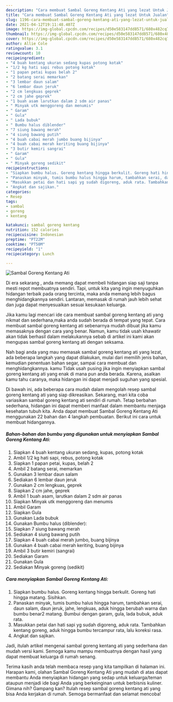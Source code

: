 ```yaml
---
description: "Cara membuat Sambal Goreng Kentang Ati yang lezat Untuk Jualan"
title: "Cara membuat Sambal Goreng Kentang Ati yang lezat Untuk Jualan"
slug: 1196-cara-membuat-sambal-goreng-kentang-ati-yang-lezat-untuk-jualan
date: 2021-04-12T19:11:48.407Z
image: https://img-global.cpcdn.com/recipes/d50e583147dd8571/680x482cq70/sambal-goreng-kentang-ati-foto-resep-utama.jpg
thumbnail: https://img-global.cpcdn.com/recipes/d50e583147dd8571/680x482cq70/sambal-goreng-kentang-ati-foto-resep-utama.jpg
cover: https://img-global.cpcdn.com/recipes/d50e583147dd8571/680x482cq70/sambal-goreng-kentang-ati-foto-resep-utama.jpg
author: Allie Cole
ratingvalue: 3.1
reviewcount: 10
recipeingredient:
- "4 buah kentang ukuran sedang kupas potong kotak"
- "1/2 kg hati sapi rebus potong kotak"
- "1 papan petai kupas belah 2"
- "2 batang serai memarkan"
- "3 lembar daun salam"
- "6 lembar daun jeruk"
- "2 cm lengkuas geprek"
- "2 cm jahe geprek"
- "1 buah asam larutkan dalam 2 sdm air panas"
- " Minyak utk menggoreng dan menumis"
- " Garam"
- " Gula"
- " Lada bubuk"
- " Bumbu halus diblender"
- "7 siung bawang merah"
- "4 siung bawang putih"
- "4 buah cabai merah jumbo buang bijinya"
- "4 buah cabai merah keriting buang bijinya"
- "3 butir kemiri sangrai"
- " Garam"
- " Gula"
- " Minyak goreng sedikit"
recipeinstructions:
- "Siapkan bumbu halus. Goreng kentang hingga berkulit. Goreng hati hingga matang. Sisihkan."
- "Panaskan minyak, tumis bumbu halus hingga harum, tambahkan serai, daun salam, daun jeruk, jahe, lengkuas, aduk hingga berubah warna dan bumbu benar2 matang. Bumbui dengan garam, gula, lada bubuk, aduk rata."
- "Masukkan petai dan hati sapi yg sudah digoreng, aduk rata. Tambahkan kentang goreng, aduk hingga bumbu tercampur rata, lalu koreksi rasa."
- "Angkat dan sajikan."
categories:
- Resep
tags:
- sambal
- goreng
- kentang

katakunci: sambal goreng kentang 
nutrition: 152 calories
recipecuisine: Indonesian
preptime: "PT22M"
cooktime: "PT50M"
recipeyield: "1"
recipecategory: Lunch

---
```



![Sambal Goreng Kentang Ati](https://img-global.cpcdn.com/recipes/d50e583147dd8571/680x482cq70/sambal-goreng-kentang-ati-foto-resep-utama.jpg)

Di era  sekarang , anda memang dapat membeli hidangan siap saji tanpa mesti repot membuatnya sendiri. Tapi, untuk kita yang ingin menyuguhkan hidangan terbaik pada orang tercinta, maka anda memang lebih bagus menghidangkannya sendiri. Lantaran, memasak di rumah jauh lebih sehat dan juga dapat menyesuaikan sesuai kesukaan keluarga.

Jika kamu lagi mencari ide cara membuat sambal goreng kentang ati yang nikmat dan sederhana,maka anda sudah berada di tempat yang tepat. Cara membuat sambal goreng kentang ati  sebenarnya mudah dibuat jika kamu memasaknya dengan cara yang benar. Namun, kamu tidak usah khawatir akan tidak berhasil dalam melakukannya 
sebab di artikel ini kami akan mengupas sambal goreng kentang ati dengan seksama.  



Nah bagi anda yang mau memasak sambal goreng kentang ati yang lezat, ada beberapa langkah yang dapat dilakukan, mulai dari memilih jenis bahan, kemudian penentuan bahan segar, sampai cara membuat dan menghidangkannya. kamu Tidak usah pusing jika ingin menyiapkan sambal goreng kentang ati yang enak di mana pun anda berada. Karena, asalkan kamu  tahu caranya, maka hidangan ini dapat menjadi suguhan yang spesial.

Di bawah ini, ada beberapa cara mudah dalam mengolah resep sambal goreng kentang ati yang siap dikreasikan. Sekarang, mari kita coba variasikan sambal goreng kentang ati sendiri di rumah. Tetap berbahan sederhana, hidangan ini dapat memberi manfaat dalam membantu menjaga kesehatan tubuh kita. Anda dapat membuat Sambal Goreng Kentang Ati menggunakan 22 bahan dan 4 langkah pembuatan. Berikut ini cara untuk membuat hidangannya.

<!--inarticleads1-->

##### Bahan-bahan dan bumbu yang digunakan untuk menyiapkan Sambal Goreng Kentang Ati:

1. Siapkan 4 buah kentang ukuran sedang, kupas, potong kotak
1. Ambil 1/2 kg hati sapi, rebus, potong kotak
1. Siapkan 1 papan petai, kupas, belah 2
1. Ambil 2 batang serai, memarkan
1. Gunakan 3 lembar daun salam
1. Sediakan 6 lembar daun jeruk
1. Gunakan 2 cm lengkuas, geprek
1. Siapkan 2 cm jahe, geprek
1. Ambil 1 buah asam, larutkan dalam 2 sdm air panas
1. Siapkan  Minyak utk menggoreng dan menumis
1. Ambil  Garam
1. Siapkan  Gula
1. Gunakan  Lada bubuk
1. Gunakan  Bumbu halus (diblender):
1. Siapkan 7 siung bawang merah
1. Sediakan 4 siung bawang putih
1. Siapkan 4 buah cabai merah jumbo, buang bijinya
1. Gunakan 4 buah cabai merah keriting, buang bijinya
1. Ambil 3 butir kemiri (sangrai)
1. Sediakan  Garam
1. Gunakan  Gula
1. Sediakan  Minyak goreng (sedikit)




<!--inarticleads2-->

##### Cara menyiapkan Sambal Goreng Kentang Ati:

1. Siapkan bumbu halus. Goreng kentang hingga berkulit. Goreng hati hingga matang. Sisihkan.
1. Panaskan minyak, tumis bumbu halus hingga harum, tambahkan serai, daun salam, daun jeruk, jahe, lengkuas, aduk hingga berubah warna dan bumbu benar2 matang. Bumbui dengan garam, gula, lada bubuk, aduk rata.
1. Masukkan petai dan hati sapi yg sudah digoreng, aduk rata. Tambahkan kentang goreng, aduk hingga bumbu tercampur rata, lalu koreksi rasa.
1. Angkat dan sajikan.




Jadi, itulah artikel mengenai  sambal goreng kentang ati  yang sederhana dan mudah versi kami. Semoga kamu mampu membuatnya dengan hasil yang dapat membuat keluarga di rumah senang. 

Terima kasih anda telah membaca resep yang kita tampilkan di halaman ini. Harapan kami, olahan  Sambal Goreng Kentang Ati yang mudah di atas dapat membantu Anda menyiapkan hidangan yang sedap untuk keluarga/teman ataupun menjadi ide bagi Anda yang berkeinginan untuk berbisnis kuliner. Gimana nih? Gampang kan? Itulah resep sambal goreng kentang ati yang bisa Anda kerjakan di rumah. Semoga bermanfaat dan selamat mencoba!

